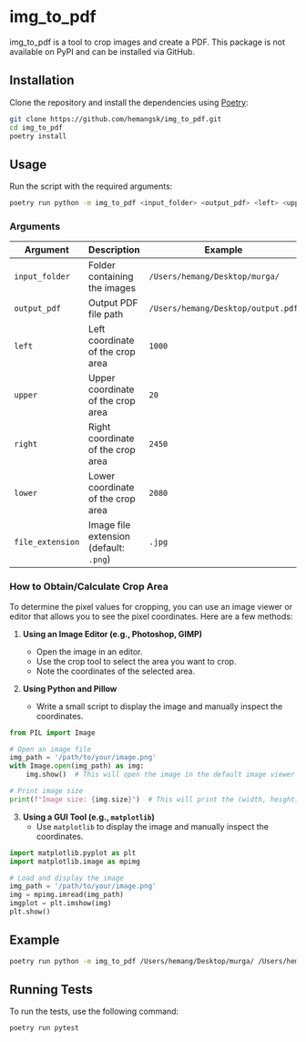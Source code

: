 # img_to_pdf

img_to_pdf is a tool to crop images and create a PDF. This package is not available on PyPI and can be installed via GitHub.

## Installation

Clone the repository and install the dependencies using [Poetry](https://python-poetry.org/docs/):

```sh
git clone https://github.com/hemangsk/img_to_pdf.git
cd img_to_pdf
poetry install
```

## Usage

Run the script with the required arguments:

```sh
poetry run python -m img_to_pdf <input_folder> <output_pdf> <left> <upper> <right> <lower> [--file_extension <file_extension>]
```

### Arguments

| Argument         | Description                                      | Example                          |
|------------------|--------------------------------------------------|----------------------------------|
| `input_folder`   | Folder containing the images                     | `/Users/hemang/Desktop/murga/`   |
| `output_pdf`     | Output PDF file path                             | `/Users/hemang/Desktop/output.pdf`|
| `left`           | Left coordinate of the crop area                 | `1000`                           |
| `upper`          | Upper coordinate of the crop area                | `20`                             |
| `right`          | Right coordinate of the crop area                | `2450`                           |
| `lower`          | Lower coordinate of the crop area                | `2080`                           |
| `file_extension` | Image file extension (default: `.png`)           | `.jpg`                           |

### How to Obtain/Calculate Crop Area

To determine the pixel values for cropping, you can use an image viewer or editor that allows you to see the pixel coordinates. Here are a few methods:

1. **Using an Image Editor (e.g., Photoshop, GIMP)**
   - Open the image in an editor.
   - Use the crop tool to select the area you want to crop.
   - Note the coordinates of the selected area.

2. **Using Python and Pillow**
   - Write a small script to display the image and manually inspect the coordinates.

```python
from PIL import Image

# Open an image file
img_path = '/path/to/your/image.png'
with Image.open(img_path) as img:
    img.show()  # This will open the image in the default image viewer

# Print image size
print(f"Image size: {img.size}")  # This will print the (width, height) of the image
```

3. **Using a GUI Tool (e.g., `matplotlib`)**
   - Use `matplotlib` to display the image and manually inspect the coordinates.

```python
import matplotlib.pyplot as plt
import matplotlib.image as mpimg

# Load and display the image
img_path = '/path/to/your/image.png'
img = mpimg.imread(img_path)
imgplot = plt.imshow(img)
plt.show()
```

## Example

```sh
poetry run python -m img_to_pdf /Users/hemang/Desktop/murga/ /Users/hemang/Desktop/output.pdf 1000 20 2450 2080 --file_extension .jpg
```

## Running Tests

To run the tests, use the following command:

```sh
poetry run pytest
```